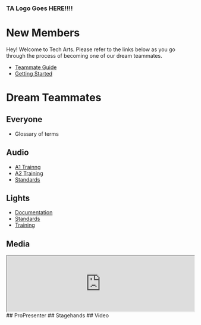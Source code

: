 <!-- TITLE: Welcome to Tech Arts -->
<!-- SUBTITLE: Below, you'll find everything you need whether you're joining our team for the first time or already here! -->

### TA Logo Goes HERE!!!!

# New Members
Hey! Welcome to Tech Arts. Please refer to the links below as you go through the process of becoming one of our dream teammates.
* [Teammate Guide](/new-members/team-guide)
* [Getting Started](/new-members/get-started)
# Dream Teammates
## Everyone
* Glossary of terms
## Audio
* [A1 Trainng](/audio/trainng/a-1/101)
* [A2 Training](/audio/trainng/a-2/101)
* [Standards](/audio/standards)
## Lights
* [Documentation](/lights/documents)
* [Standards](/lights/standards)
* [Training](/lights/training)
## Media
<iframe width="100%" src="https://docs.google.com/spreadsheets/d/e/2PACX-1vSP6a0pdW9kZuPJv4NHOfl4MpZZ6ct1YQTCbaSs51DX9JrxvOdZTJnYTk0WzGOWbhZtEm6RRQ7qLVeq/pubhtml?gid=0&amp;single=true&amp;widget=true&amp;headers=false"></iframe>
## ProPresenter
## Stagehands
## Video